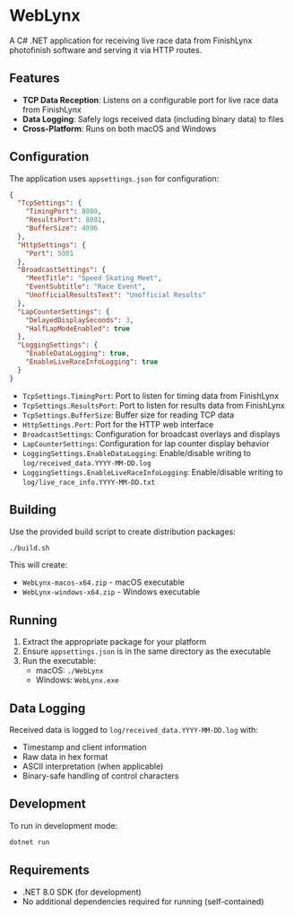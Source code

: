# WebLynx

A C# .NET application for receiving live race data from FinishLynx photofinish software and serving it via HTTP routes.

## Features

- **TCP Data Reception**: Listens on a configurable port for live race data from FinishLynx
- **Data Logging**: Safely logs received data (including binary data) to files
- **Cross-Platform**: Runs on both macOS and Windows

## Configuration

The application uses `appsettings.json` for configuration:

```json
{
  "TcpSettings": {
    "TimingPort": 8080,
    "ResultsPort": 8081,
    "BufferSize": 4096
  },
  "HttpSettings": {
    "Port": 5001
  },
  "BroadcastSettings": {
    "MeetTitle": "Speed Skating Meet",
    "EventSubtitle": "Race Event",
    "UnofficialResultsText": "Unofficial Results"
  },
  "LapCounterSettings": {
    "DelayedDisplaySeconds": 3,
    "HalfLapModeEnabled": true
  },
  "LoggingSettings": {
    "EnableDataLogging": true,
    "EnableLiveRaceInfoLogging": true
  }
}
```

- `TcpSettings.TimingPort`: Port to listen for timing data from FinishLynx
- `TcpSettings.ResultsPort`: Port to listen for results data from FinishLynx
- `TcpSettings.BufferSize`: Buffer size for reading TCP data
- `HttpSettings.Port`: Port for the HTTP web interface
- `BroadcastSettings`: Configuration for broadcast overlays and displays
- `LapCounterSettings`: Configuration for lap counter display behavior
- `LoggingSettings.EnableDataLogging`: Enable/disable writing to `log/received_data.YYYY-MM-DD.log`
- `LoggingSettings.EnableLiveRaceInfoLogging`: Enable/disable writing to `log/live_race_info.YYYY-MM-DD.txt`

## Building

Use the provided build script to create distribution packages:

```bash
./build.sh
```

This will create:
- `WebLynx-macos-x64.zip` - macOS executable
- `WebLynx-windows-x64.zip` - Windows executable

## Running

1. Extract the appropriate package for your platform
2. Ensure `appsettings.json` is in the same directory as the executable
3. Run the executable:
   - macOS: `./WebLynx`
   - Windows: `WebLynx.exe`

## Data Logging

Received data is logged to `log/received_data.YYYY-MM-DD.log` with:
- Timestamp and client information
- Raw data in hex format
- ASCII interpretation (when applicable)
- Binary-safe handling of control characters

## Development

To run in development mode:

```bash
dotnet run
```

## Requirements

- .NET 8.0 SDK (for development)
- No additional dependencies required for running (self-contained)